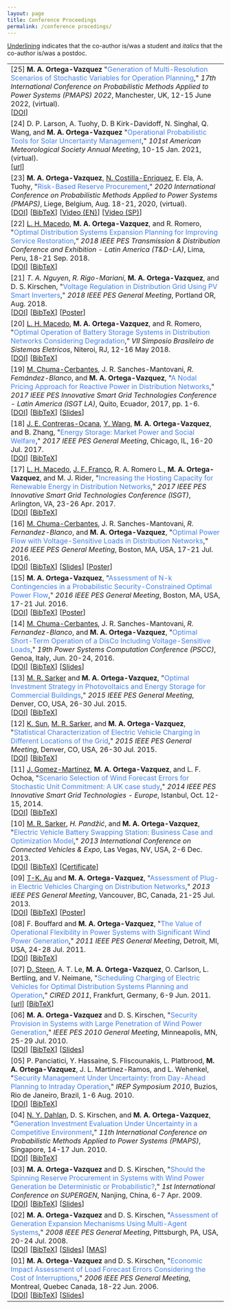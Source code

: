```yaml
---
layout: page
title: Conference Proceedings
permalink: /conference procedings/
---
```


<u>Underlining</u> indicates that the co-author is/was a student and <em>italics</em> that the co-author is/was a postdoc. 

<table class="table table-hover">
    
    
<tr>
<td>
    [25]
    <strong>M. A. Ortega-Vazquez</strong>
    "<span style="color:#4582ec">Generation of Multi-Resolution Scenarios of Stochastic Variables for Operation Planning</span>," 
    <em>17th International Conference on Probabilistic Methods Applied to Power Systems (PMAPS) 2022</em>, Manchester, UK, 12-15 June 2022, (virtual).
    <br />
    [<a href="xxx" target="_blank">DOI</a>]
    <br /> 
</td>
</tr>
    
    
<tr>
<td>
    [24]
    D. P. Larson, A. Tuohy, D. B Kirk-Davidoff, N. Singhal, Q. Wang, and <strong>M. A. Ortega-Vazquez</strong>
    "<span style="color:#4582ec">Operational Probabilistic Tools for Solar Uncertainty Management</span>," 
    <em>101st American Meteorological Society Annual Meeting</em>, 10-15 Jan. 2021, (virtual).
    <br />
    [<a href="https://ams.confex.com/ams/101ANNUAL/meetingapp.cgi/Paper/384037" target="_blank">url</a>]
    <br /> 
</td>
</tr>
    
    
<tr>
<td>
    [23]
    <strong>M. A. Ortega-Vazquez</strong>, <u>N. Costilla-Enriquez</u>, E. Ela, A. Tuohy, 
    "<span style="color:#4582ec">Risk-Based Reserve Procurement</span>,"
    <em> 2020 International Conference on Probabilistic Methods Applied to Power Systems (PMAPS)</em>, Liege, Belgium, Aug. 18-21, 2020, (virtual).
    <br />
    [<a href="https://doi.org/10.1109/PMAPS47429.2020.9183585" target="_blank">DOI</a>] 
    [<a href="https://drive.google.com/open?id=1t_7TXVm_i67HH-gsuTnx2A_tVIzWyzoy" target="_blank">BibTeX</a>] 
    [<a href="https://epri.app.box.com/s/9c2z6s2qjyf56pxefvpvw7fc06bimn9p" target="_blank">Video (EN)</a>] 
    [<a href="https://epri.app.box.com/s/z2zedfpydnk9in6ic2jyp8q27elthvsm" target="_blank">Video (SP)</a>]     
    <br /> 
</td>
</tr>

    
<tr>
<td>
    [22]
    <u>L. H. Macedo</u>, <strong>M. A. Ortega-Vazquez</strong>, and R. Romero, 
    "<span style="color:#4582ec">Optimal Distribution Systems Expansion Planning for Improving Service Restoration</span>,” 
    <em>2018 IEEE PES Transmission & Distribution Conference and Exhibition - Latin America (T&D-LA)</em>, Lima, Peru, 18-21 Sep. 2018.
    <br />
    [<a href="https://doi.org/10.1109/TDC-LA.2018.8511765" target="_blank">DOI</a>]
    [<a href="https://drive.google.com/open?id=1t_7TXVm_i67HH-gsuTnx2A_tVIzWyzoy" target="_blank">BibTeX</a>]
    <br /> 
</td>
</tr>
    
    
<tr>
<td>
    [21]
    <em>T. A. Nguyen</em>, <em>R. Rigo-Mariani</em>, <strong>M. A. Ortega-Vazquez</strong>, and D. S. Kirschen, 
    "<span style="color:#4582ec">Voltage Regulation in Distribution Grid Using PV Smart Inverters</span>," 
    <em>2018 IEEE PES General Meeting</em>, Portland OR, Aug. 2018.
    <br />
    [<a href="https://doi.org/10.1109/PESGM.2018.8586453" target="_blank">DOI</a>]
    [<a href="https://drive.google.com/open?id=1rG3ZxLdoiC_lR1g0086g8as0h99FC5Q8" target="_blank">BibTeX</a>]
    [<a href="https://drive.google.com/open?id=1KFBBOk3fZEphOTIRWI8HCi3neCn4UvUk" target="_blank">Poster</a>]
    <br /> 
</td>
</tr>  
    
    
<tr>
<td>
    [20]
    <u>L. H. Macedo</u>, <strong>M. A. Ortega-Vazquez</strong>, and R. Romero, 
    "<span style="color:#4582ec">Optimal Operation of Battery Storage Systems in Distribution Networks Considering Degradation</span>,” 
    <em>VII Simposio Brasileiro de Sistemas Eletricos</em>, Niteroi, RJ, 12-16 May 2018.
    <br />
    [<a href="https://doi.org/10.1109/SBSE.2018.8395575" target="_blank">DOI</a>]
    [<a href="https://drive.google.com/open?id=1T4HBirgyDxUnVdAasOvDfmoTcjwxBajD" target="_blank">BibTeX</a>]
    <br /> 
</td>
</tr>   
    
    
<tr>
<td>
    [19]
    <u>M. Chuma-Cerbantes</u>, J. R. Sanches-Mantovani, <em>R. Femández-Blanco</em>, and <strong>M. A. Ortega-Vazquez</strong>, 
    "<span style="color:#4582ec">A Nodal Pricing Approach for Reactive Power in Distribution Networks</span>," 
    <em>2017 IEEE PES Innovative Smart Grid Technologies Conference - Latin America (ISGT LA)</em>, Quito, Ecuador, 2017, pp. 1-6.
    <br />
    [<a href="https://doi.org/10.1109/ISGT-LA.2017.8126689" target="_blank">DOI</a>]
    [<a href="https://drive.google.com/open?id=1xnqaecIORYWES6EJrn6sMwNPTDnJ7GIT" target="_blank">BibTeX</a>]
    [<a href="https://drive.google.com/open?id=1oqukRnT2CyyVaK77Vrg0oTxRl_44QEnR" target="_blank">Slides</a>]
    <br /> 
</td>
</tr>
    
    
<tr>
<td>
    [18]
    <u>J. E. Contreras-Ocana</u>, <u>Y. Wang</u>, <strong>M. A. Ortega-Vazquez</strong>, and B. Zhang, 
    "<span style="color:#4582ec">Energy Storage: Market Power and Social Welfare</span>," 
    <em>2017 IEEE PES General Meeting</em>, Chicago, IL, 16-20 Jul. 2017.
    <br />
    [<a href="https://doi.org/10.1109/PESGM.2017.8274080" target="_blank">DOI</a>]
    [<a href="https://drive.google.com/open?id=1R6-unklrpOocueWwCI6p9Jm_oXhBtTQg" target="_blank">BibTeX</a>]
    <br /> 
</td>
</tr>
    
    
<tr>
<td>
    [17]
    <u>L. H. Macedo</u>, <u>J. F. Franco</u>, R. A. Romero L., <strong>M. A. Ortega-Vazquez</strong>, and M. J. Rider, 
    "<span style="color:#4582ec">Increasing the Hosting Capacity for Renewable Energy in Distribution Networks</span>," 
    <em>2017 IEEE PES Innovative Smart Grid Technologies Conference (ISGT)</em>, Arlington, VA, 23-26 Apr. 2017.
    <br />
    [<a href="https://doi.org/10.1109/ISGT.2017.8086006" target="_blank">DOI</a>]
    [<a href="https://drive.google.com/open?id=1_2RsxTcM_Bu2CPRd5nWgfcTH28wE4sgp" target="_blank">BibTeX</a>]
    <br /> 
</td>
</tr>
    
    
<tr>
<td>
    [16]
    <u>M. Chuma-Cerbantes</u>, J. R. Sanches-Mantovani, <em>R. Fernandez-Blanco</em>, and <strong>M. A. Ortega-Vazquez</strong>, 
    "<span style="color:#4582ec">Optimal Power Flow with Voltage-Sensitive Loads in Distribution Networks</span>," 
    <em>2016 IEEE PES General Meeting</em>, Boston, MA, USA, 17-21 Jul. 2016.
    <br />
    [<a href="https://doi.org/10.1109/PESGM.2016.7741302" target="_blank">DOI</a>]
    [<a href="https://drive.google.com/open?id=1LIFS3DuIsUHmmjxXu00Ad7-KUV1vG4l-" target="_blank">BibTeX</a>]
    [<a href="https://drive.google.com/open?id=1lbtcsT-_JiUI7ExcXoKIF5YFCUxGQW2o" target="_blank">Slides</a>]
    [<a href="https://drive.google.com/open?id=1mkh8xlP12cZc0DgosCxtIFkBtPqdhNCD" target="_blank">Poster</a>]
    <br /> 
</td>
</tr>
    
    
<tr>
<td>
    [15]
    <strong>M. A. Ortega-Vazquez</strong>, 
    "<span style="color:#4582ec">Assessment of N-k Contingencies in a Probabilistic Security-Constrained Optimal Power Flow</span>," 
    <em>2016 IEEE PES General Meeting</em>, Boston, MA, USA, 17-21 Jul. 2016.
    <br />
    [<a href="https://doi.org/10.1109/PESGM.2016.7741178" target="_blank">DOI</a>]
    [<a href="https://drive.google.com/open?id=1bMkMi3dxF0uGo7lPSi6lWqImbWld5YXh" target="_blank">BibTeX</a>]
    [<a href="https://drive.google.com/open?id=1D-83aFNNC-ECbMsQRJq282xH6FZUDlss" target="_blank">Poster</a>]
    <br /> 
</td>
</tr>
    
    
<tr>
<td>
    [14]
    <u>M. Chuma-Cerbantes</u>, J. R. Sanches-Mantovani, <em>R. Fernandez-Blanco</em>, and <strong>M. A. Ortega-Vazquez</strong>, 
    "<span style="color:#4582ec">Optimal Short-Term Operation of a DisCo Including Voltage-Sensitive Loads</span>," 
    <em>19th Power Systems Computation Conference (PSCC)</em>, Genoa, Italy, Jun. 20-24, 2016.
    <br />
    [<a href="https://doi.org/10.1109/PSCC.2016.7540841" target="_blank">DOI</a>]
    [<a href="https://drive.google.com/open?id=15_G8uo4XCQEGSkHXiFIZH1R-P6PJB6hj" target="_blank">BibTeX</a>]
    [<a href="https://drive.google.com/open?id=1Vgv03iyWomAttr7DCfbBnUf_0qsZsgvQ" target="_blank">Slides</a>]
    <br /> 
</td>
</tr>
    
    
<tr>
<td>
    [13]
    <u>M. R. Sarker</u> and <strong>M. A. Ortega-Vazquez</strong>, 
    "<span style="color:#4582ec">Optimal Investment Strategy in Photovoltaics and Energy Storage for Commercial Buildings</span>," 
    <em>2015 IEEE PES General Meeting</em>, Denver, CO, USA, 26-30 Jul. 2015.
    <br />
    [<a href="https://doi.org/10.1109/PESGM.2015.7285594" target="_blank">DOI</a>]
    [<a href="https://drive.google.com/open?id=19zxlPrY_-7Syrz-YSORWKIqBgUISbwOH" target="_blank">BibTeX</a>]
    <br /> 
</td>
</tr>
    
    
<tr>
<td>
    [12]
    <u>K. Sun</u>, <u>M. R. Sarker</u>, and <strong>M. A. Ortega-Vazquez</strong>, 
    "<span style="color:#4582ec">Statistical Characterization of Electric Vehicle Charging in Different Locations of the Grid</span>," 
    <em>2015 IEEE PES General Meeting</em>, Denver, CO, USA, 26-30 Jul. 2015.
    <br />
    [<a href="https://doi.org/10.1109/PESGM.2015.7285794" target="_blank">DOI</a>]
    [<a href="https://drive.google.com/open?id=1lTjNsmJpgFMPsJCpb8VkxrsQ0zdiS4ml" target="_blank">BibTeX</a>]
    <br /> 
</td>
</tr>
    
    
<tr>
<td>
    [11]
    <u>J. Gomez-Martinez</u>, <strong>M. A. Ortega-Vazquez</strong>, and L. F. Ochoa, 
    "<span style="color:#4582ec">Scenario Selection of Wind Forecast Errors for Stochastic Unit Commitment: A UK case study</span>," 
    <em>2014 IEEE PES Innovative Smart Grid Technologies - Europe</em>, Istanbul, Oct. 12-15, 2014.
    <br />
    [<a href="https://doi.org/10.1109/ISGTEurope.2014.7028896" target="_blank">DOI</a>]
    [<a href="https://drive.google.com/open?id=1Nobi_3o4ryLuznGU6AADIh_K64crUFyP" target="_blank">BibTeX</a>]
    <br /> 
</td>
</tr>
    
    
<tr>
<td>
    [10]
    <u>M. R. Sarker</u>, <em>H. Pandžić</em>, and <strong>M. A. Ortega-Vazquez</strong>, 
    "<span style="color:#4582ec">Electric Vehicle Battery Swapping Station: Business Case and Optimization Model</span>," 
    <em>2013 International Conference on Connected Vehicles & Expo</em>, Las Vegas, NV, USA, 2-6 Dec. 2013.
    <br />
    [<a href="https://doi.org/10.1109/ICCVE.2013.6799808" target="_blank">DOI</a>]
    [<a href="https://drive.google.com/open?id=1nM6_UFabfGzvnwVCfnbUueQMJKCCgOzY" target="_blank">BibTeX</a>]
    [<a href="https://drive.google.com/open?id=1J9d2YODxX6LZ7qzdUUpJmDLVLEd_kN9U" target="_blank">Certificate</a>] 
    <br /> 
</td>
</tr>
    
    
<tr>
<td>
    [09]
    <u>T-K. Au</u> and <strong>M. A. Ortega-Vazquez</strong>, 
    "<span style="color:#4582ec">Assessment of Plug-in Electric Vehicles Charging on Distribution Networks</span>," 
    <em>2013 IEEE PES General Meeting</em>, Vancouver, BC, Canada, 21-25 Jul. 2013.
    <br />
    [<a href="https://doi.org/10.1109/PESMG.2013.6672714" target="_blank">DOI</a>]
    [<a href="https://drive.google.com/open?id=1MQsNS4zv3GLTjGVfs95Lqs7prb9CuHsf" target="_blank">BibTeX</a>]
    [<a href="https://drive.google.com/open?id=1YQm9Ezrb5DKbUIAlfHaDBkb0FRNZejEb" target="_blank">Poster</a>] 
    <br /> 
</td>
</tr>
    
    
<tr>
<td>
    [08]
    F. Bouffard and <strong>M. A. Ortega-Vazquez</strong>, 
    "<span style="color:#4582ec">The Value of Operational Flexibility in Power Systems with Significant Wind Power Generation</span>," 
    <em>2011 IEEE PES General Meeting</em>, Detroit, MI, USA, 24-28 Jul. 2011.
    <br />
    [<a href="https://doi.org/10.1109/PES.2011.6039031" target="_blank">DOI</a>]
    [<a href="https://drive.google.com/open?id=16AGk6Y9oPwotTaViot3sILhy2WDqWKBN" target="_blank">BibTeX</a>] 
    <br /> 
</td>
</tr>
    
    
<tr>
<td>
    [07]
    <u>D. Steen</u>, A. T. Le, <strong>M. A. Ortega-Vazquez</strong>, O. Carlson, L. Bertling, and V. Neimane, 
    "<span style="color:#4582ec">Scheduling Charging of Electric Vehicles for Optimal Distribution Systems Planning and Operation</span>," 
    <em>CIRED 2011</em>, Frankfurt, Germany, 6-9 Jun. 2011.
    <br />
    [<a href="http://www.cired.net/publications/cired2011/part1/papers/CIRED2011_1104_final.pdf" target="_blank">url</a>]
    [<a href="https://drive.google.com/open?id=1fksXg0jyQD8lBnu4keofMQRCiO4X5abG" target="_blank">BibTeX</a>] 
    <br /> 
</td>
</tr>
    
    
<tr>
<td>
    [06]
    <strong>M. A. Ortega-Vazquez</strong> and D. S. Kirschen, 
    "<span style="color:#4582ec">Security Provision in Systems with Large Penetration of Wind Power Generation</span>," 
    <em>IEEE PES 2010 General Meeting</em>, Minneapolis, MN, 25-29 Jul. 2010.
    <br />
    [<a href="https://doi.org/10.1109/PES.2010.5589818" target="_blank">DOI</a>]
    [<a href="https://drive.google.com/open?id=1nRyysRmnqPBZ_0_o8tT3dnABLSmC25Xj" target="_blank">BibTeX</a>] 
    [<a href="https://drive.google.com/open?id=1kv4a-iYatcvMy_Y-OnMZzUhJq3hpaCb0" target="_blank">Slides</a>] 
    <br /> 
</td>
</tr>
    
    
<tr>
<td>
    [05]
    P. Panciatici, Y. Hassaine, S. Fliscounakis, L. Platbrood, <strong>M. A. Ortega-Vazquez</strong>, J. L. Martinez-Ramos, and L. Wehenkel, 
    "<span style="color:#4582ec">Security Management Under Uncertainty: from Day-Ahead Planning to Intraday Operation</span>," 
    <em>IREP Symposium 2010</em>, Buzios, Rio de Janeiro, Brazil, 1-6 Aug. 2010.
    <br />
    [<a href="https://doi.org/10.1109/IREP.2010.5563278" target="_blank">DOI</a>]
    [<a href="https://drive.google.com/open?id=1_8qq20FvbmT336b4LUD_XG9BN-CTbQEs" target="_blank">BibTeX</a>] 
    <br /> 
</td>
</tr>
    
    
<tr>
<td>
    [04]
    <u>N. Y. Dahlan</u>, D. S. Kirschen, and <strong>M. A. Ortega-Vazquez</strong>, 
        "<span style="color:#4582ec">Generation Investment Evaluation Under Uncertainty in a Competitive Environment</span>," 
        <em>11th International Conference on Probabilistic Methods Applied to Power Systems (PMAPS)</em>, Singapore, 14-17 Jun. 2010.
    <br />
    [<a href="https://doi.org/10.1109/PMAPS.2010.5528421" target="_blank">DOI</a>]
    [<a href="https://drive.google.com/open?id=1cDolSIv1O4Cw5xb0NAl0MSxS7tNxeiOU" target="_blank">BibTeX</a>] 
    <br /> 
</td>
</tr>
    
    
<tr>
<td>
    [03]
    <strong>M. A. Ortega-Vazquez</strong> and D. S. Kirschen, 
    "<span style="color:#4582ec">Should the Spinning Reserve Procurement in Systems with Wind Power Generation be Deterministic or Probabilistic?</span>," 
    <em>1st International Conference on SUPERGEN</em>, Nanjing, China, 6-7 Apr. 2009.
    <br />
    [<a href="https://doi.org/10.1109/SUPERGEN.2009.5348164" target="_blank">DOI</a>]
    [<a href="https://drive.google.com/open?id=1jD4EcVnoNj-yYNYncby2lZ4_fFiNhrLV" target="_blank">BibTeX</a>] 
    [<a href="https://drive.google.com/open?id=1cE9-cZJfmm_IRCZu-XZTKlTv6UZWzmO_" target="_blank">Slides</a>] 
    <br /> 
</td>
</tr>
    
 
<tr>
<td>
    [02]
    <strong>M. A. Ortega-Vazquez</strong> and D. S. Kirschen, 
    "<span style="color:#4582ec">Assessment of Generation Expansion Mechanisms Using Multi-Agent Systems</span>," 
    <em>2008 IEEE PES General Meeting</em>, Pittsburgh, PA, USA, 20-24 Jul. 2008.
    <br />
    [<a href="https://doi.org/10.1109/PES.2008.4596528" target="_blank">DOI</a>]
    [<a href="https://drive.google.com/open?id=1sKD3Y67yMYl8qyBiv0-wdZjStELXxQQ-" target="_blank">BibTeX</a>] 
    [<a href="https://drive.google.com/open?id=1xpP0pFAXClNpbNZg6z7B0lZnU3yaQIy_" target="_blank">Slides</a>] 
    [<a href="https://drive.google.com/file/d/1ksTMvEap_tMs3DWHJFwgxpnzLcbZ3sHK/view?usp=sharing" target="_blank">MAS</a>] 
    <br /> 
</td>
</tr>
    
    
<tr>
<td>
    [01]
    <strong>M. A. Ortega-Vazquez</strong> and D. S. Kirschen, 
        "<span style="color:#4582ec">Economic Impact Assessment of Load Forecast Errors Considering the Cost of Interruptions</span>," 
        <em>2006 IEEE PES General Meeting</em>, Montreal, Quebec Canada, 18-22 Jun. 2006. 
    <br />
    [<a href="https://doi.org/10.1109/PES.2006.1709231" target="_blank">DOI</a>]
    [<a href="https://drive.google.com/open?id=1AYBiS3nlUF034RBnxQ2wAfLfchrMb8IO" target="_blank">BibTeX</a>] 
    [<a href="https://drive.google.com/open?id=1QRNB50OfABAktma80rymqbgxWA2fp9BV" target="_blank">Slides</a>] 
    <br /> 
</td>
</tr>
    
    
</table>
